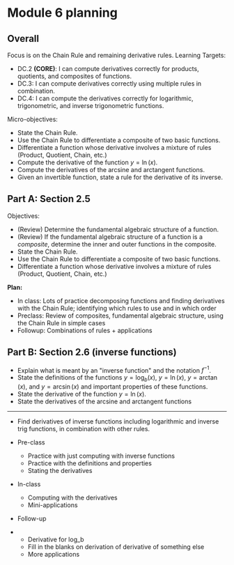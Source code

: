 # Module 6 planning

## Overall 

Focus is on the Chain Rule and remaining derivative rules. Learning Targets: 

-   DC.2  **(CORE)**: I can compute derivatives correctly for products, quotients, and composites of functions.
-   DC.3: I can compute derivatives correctly using multiple rules in combination.
-   DC.4: I can compute the derivatives correctly for logarithmic, trigonometric, and inverse trigonometric functions.

Micro-objectives: 

+ State the Chain Rule.
+ Use the Chain Rule to differentiate a composite of two basic functions.
+ Differentiate a function whose derivative involves a mixture of rules (Product, Quotient, Chain, etc.)
+ Compute the derivative of the function $y = \ln(x)$.
+ Compute the derivatives of the arcsine and arctangent functions.
+ Given an invertible function, state a rule for the derivative of its inverse.  


## Part A: Section 2.5

Objectives: 

+ (Review) Determine the fundamental algebraic structure of a function. 
+ (Review) If the fundamental algebraic structure of a function is a *composite*, determine the inner and outer functions in the composite. 
+ State the Chain Rule.
+ Use the Chain Rule to differentiate a composite of two basic functions.
+ Differentiate a function whose derivative involves a mixture of rules (Product, Quotient, Chain, etc.)


**Plan:**

- In class: Lots of practice decomposing functions and finding derivatives with the Chain Rule; identifying which rules to use and in which order  
- Preclass: Review of composites, fundamental algebraic structure, using the Chain Rule in simple cases 
- Followup: Combinations of rules + applications 


## Part B: Section 2.6 (inverse functions) 

+ Explain what is meant by an "inverse function" and the notation $f^{-1}$. 
+ State the definitions of the functions $y = \log_b (x)$, $y = \ln(x)$, $y = \arctan(x)$, and $y = \arcsin(x)$ and important properties of these functions. 
+ State the derivative of the function $y = \ln(x)$.
+ State the derivatives of the arcsine and arctangent functions

---

+ Find derivatives of inverse functions including logarithmic and inverse trig functions, in combination with other rules. 

+ Pre-class 
	+ Practice with just computing with inverse functions
	+ Practice with the definitions and properties 
	+ Stating the derivatives 
+ In-class
	+ Computing with the derivatives
	+ Mini-applications
+ Follow-up
+ 	+ Derivative for log_b
	+ Fill in the blanks on derivation of derivative of something else 
	+ More applications 
<!--stackedit_data:
eyJoaXN0b3J5IjpbLTQ3NDQxNDk2MSw1NTU2MTE0OTIsLTEyMT
EwMTQ1OSwtMTcxNDQxMDgxOF19
-->